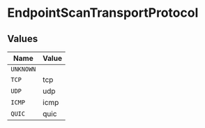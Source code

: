 # EndpointScanTransportProtocol


## Values

| Name      | Value     |
| --------- | --------- |
| `UNKNOWN` |           |
| `TCP`     | tcp       |
| `UDP`     | udp       |
| `ICMP`    | icmp      |
| `QUIC`    | quic      |